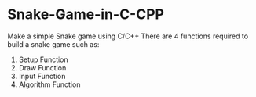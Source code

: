 # Snake-Game-in-C-CPP
Make a simple Snake game using C/C++
There are 4 functions required to build a snake game such as:
1. Setup Function
2. Draw Function
3. Input Function
4. Algorithm Function
